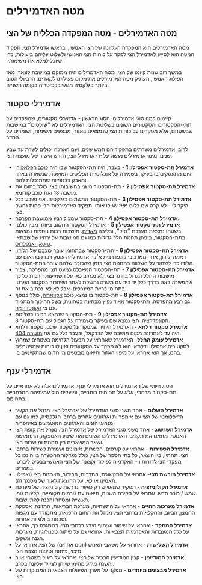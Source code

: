 # מטה האדמירלים

## מטה האדמירלים - מטה המפקדה הכללית של הצי

מטה האדמירלים הוא המפקדה העליונה של הצי האנושי, ובראשו אדמירל הצי. תפקיד המטה הוא לסייע לאדמירל הצי לפקד על כוחות
הצי האנושי ולשלוט עליהם ביעילות, כדי שיוכל למלא את משימותיו.

במשך רוב שנות קיומו של הצי, מטה האדמרילים היה ממוקם במושבת לונאר. מאז הפילוג האנושי, העתיק מטה האדמירלים את מקום
פעילותו למאדים. הרביולי הטוב ביותר בגלקסיה מוגש בקפיטריה בקומה השנייה.

## אדמירלי סקטור

קיימים כמה סוגי אדמירלים. הסוג הראשון - אדמירלי סקטורים, שמפקדים על תתי-הסקטורים והסקטורים השונים בשליטת הצי.
האדמירלים לא ״שולטים״ במושבות שבשטחם, אלא מפקדים על כוחות הצי שנמצאים באזור, מבצעים משימות, ושומרים על הסדר.

לרוב, אדמירלים משרתים בתפקידיהם חמש שנים, ועם הארכה יכולים לשרת עד שבע שנים. מינוי אדמירלים נעשה על ידי אדמירל הצי,
ודורש אישור של מועצת הצי.

* **אדמירל תת-סקטור אפסילון 1** - בעבר, היה תת-הסקטור שבו היה [כוכב הפלאקור](../מושבות%20הצי/08-former-colonies.md#_1).
  היום מתעסקים בו בעיקר בשמירה על אוכלוסיית הפליטים המועטת שנשארה באזור ומאבק בכנופיות שמתנכלות להם.
* **אדמירל תת-סקטור אפסילון 2** - תת-הסקטור השני בחשיבותו בצי: כולל בתוכו את מושבה 18 ואת כוכב קודומא.
* **אדמירל תת-סקטור אפסילון 3** - תת-הסקטור המשמים בגלקסיה. אני נשבע בכל היקר לי - לא קרה שם כלום מאז שגילו אותו. תפקיד
  האדמירלות הכי פחות נחשק בצי.
* **אדמירל תת-סקטור אפסילון 4** - תת-סקטור שמכיל רבע ממושבת [הפרסה](../מושבות%20הצי/02-colony-18.md).
* **אדמירל תת-סקטור אפסילון 5** - אדמירל הסקטור החשוב ביותר מבין כולם: בשטחו נמצאת מערכת ״סול״, ובליבה
  [מאדים](../מושבות%20הצי/01-mars.md). מושבות רבות נוספות נמצאות בתת-הסקטור, ביניהן תחנות חלל גדולות כמו גם המושבות על
  ירחיו של שבתאי [טיטאן ואנסלדוס](../מושבות%20הצי/03-saturn-moons.md).
* **אדמירל תת-סקטור אפסילון 6** - תת-הסקטור שבתחומו עובר כוכבם של [הלודו](../זנים/קסנו-ויטה/04-ludo.md), ראמה-לודון,
  אחד ממרכיבי קונפדרצית א׳קי. אדמירל זה עוסק רבות בתיאום עם הלודו כדי לשמור על השלווה בתחנות הצי בזמן שהכוכב שלהם
  עובר בתת-הסקטור.
* **אדמירל תת-סקטור אפסילון 7** - תת-הסקטור המאכלס כמעט חצי מהפרסה, צביר מושבות החלל הגדול ביותר בצי. לא נכתוב כאן על
  השמועות הרבות על כך שהמשרה באה בדרך כלל יד ביד עם משרה נחשקת לאחר השחרור בסקטור הפרטי בתחומי כריית המינרלים.
  אבל לא לא-נכתוב את זה.
* **אדמירל תת-סקטור אפסילון 8** - תת-סקטור בו נמצא כוכב [אקוואריה](../מושבות%20הצי/05-aquaria.md), כולל בנוסף גם רבע
  מהפרסה. תת-סקטור מאוד נפיץ מבחינה בטחונית, בשל החיכוך המתמיד עם צי [הקונפדרציה](../פלגים/03-eki-confederation.md).
* **אדמירל תת-סקטור אפסילון 9** - תת-הסקטור שנמצא ברובו בשליטת הקונפדרציה. הצי נמצא שם בעיקר בשמירה על הגבול עם
  תת-סקטור 8.
* **אדמירל סקטור דלתא** - האדמירל היחיד שמפקד על סקטור שלם. סקטור דלתא היה עד לאחרונה מקום מושבם של הברקאל, ובעבר
  כלל גם את [מושבה 404](../מושבות%20הצי/08-former-colonies.md#404).
* **אדמירל עומק החלל**- האדמירל שאחראי על תפעול הלחימה בשטחים שמחוץ לסקטורים אפסילון ודלתא. הוא לא מפקד על
  הסקטורים ואין לו כוחות שמפטרלים בהם, אך הוא אחראי על מיפוי האזור ותיאום מבצעים מיוחדים שמתקיימים בו.

## אדמירלי ענף

הסוג השני של האדמירלים הוא אדמירלי ענף. אדמירלים אלה לא אחראיים על תת-סקטור מרחבי, אלא על תחומים רוחביים, ופועלים מול
עמיתיהם המרחביים בתחומם.

* **אדמירל השלום** - אחד משני סגני האדמירל של אדמירל הצי. מנהל את הקשר הדיפלומטי של הצי עם אימפריות וארגונים אחרים
  ברחבי הגלקסיה, כמו גם עם מנהיגי הזנים והארגונים המוטמעים באימפריה.
* **אדמירל השגשוג** - אחד משני סגני האדמירל של אדמירל הצי. מנהל את קופת הצי האנושי. מתאם את תקציבי האדמירלים השונים ואת
  שינוע האספקה, התחמושת ושאר המשאבים בין תחנות ומושבות הצי.
* **אדמירל הכשירות** - אחראי על קורסים, הכשרות, אימונים ושמירת כשירות ברחבי הצי. תחתיו, בין השאר, כל בתי הספר של הצי, כולל
  מגדלור ההכשרה בו חונכו כל מפקדי הצי לדורותיו - האקדמיה לפיקוד וקצונה של הצי האנושי בבסיס ליברטי במאדים.
* **אדמירל מורשת הצי**- אחראי על התקשורת, התרבות, הבידור, האמנות בצי (ואפילו, תאמינו או לא, על ההוצאה לאור של מסמך זה).
* **אדמירל הקולוניזציה** - תפקיד שמאוייש רק כאשר נדרשת קולוניזציה של מערכת שמש / כוכב חדש. אחראי על סקירת השטח, תיאום
  עם גורמים מקומיים, קליטת גופי תעשייה ומסחר והכנה להתיישבות.
* **אדמירל מערכות החיים** - אחראי על התשתיות, מערכת הבריאות, התזונה, אספקת החמצן, הביוב, והחקלאות ברחבי הצי. מנהל את
  תחום הרפואה, מתמודד עם מגפות וסכנות ביולוגיות אחרות.
* **אדמירל המחקר** - אחראי על שימור ושיתוף הידע ברחבי הצי. במסגרת כך, אחראי על כלל המעבדות והאקדמיות הצבאיות. אחראי
  גם על פיתוח טכנולוגיות, מערכות הגנה ונשקים.
* **אדמירל השלישות** - אחראי על משאבי האנוש (וזנים אחרים) של הצי. אחראי על מיצוי, פיתוח וטיפוח מצבת הצי.
* **אדמירל המודיעין** - קצין המודיעין הבכיר של הצי. אחראי על ריגול בשטחי אויב והשגת מידע מהימן שייתן לצי יד עליונה בקרב.
* **אדמירל מבצעים מיוחדים** - מפקד על מערך הפעולות הצבאיות הממוקדות של הצי.
